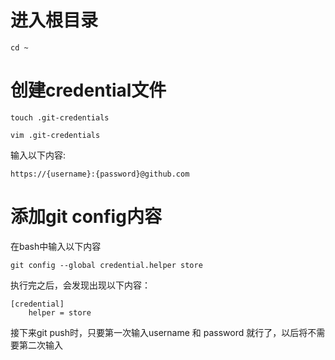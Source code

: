 # 进入根目录
```
cd ~
```
# 创建credential文件
```
touch .git-credentials

vim .git-credentials
```
输入以下内容:
```
https://{username}:{password}@github.com
```
# 添加git config内容
在bash中输入以下内容
```
git config --global credential.helper store
```
执行完之后，会发现出现以下内容：
```
[credential]
    helper = store
```

接下来git push时，只要第一次输入username 和 password 就行了，以后将不需要第二次输入
